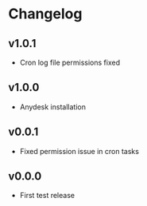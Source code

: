 # Changelog

## v1.0.1
- Cron log file permissions fixed

## v1.0.0
- Anydesk installation

## v0.0.1
- Fixed permission issue in cron tasks

## v0.0.0
- First test release

